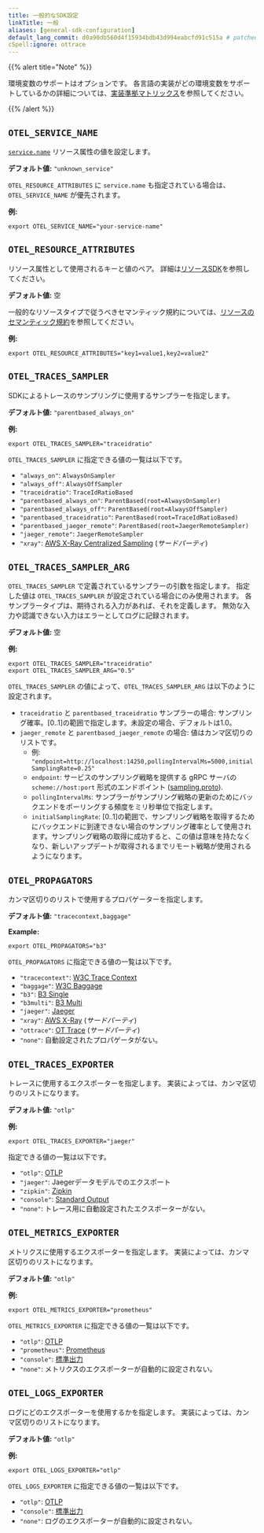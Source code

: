 ```yaml
---
title: 一般的なSDK設定
linkTitle: 一般
aliases: [general-sdk-configuration]
default_lang_commit: d0a90db560d4f15934bdb43d994eabcfd91c515a # patched
cSpell:ignore: ottrace
---
```


{{% alert title="Note" %}}

環境変数のサポートはオプションです。
各言語の実装がどの環境変数をサポートしているかの詳細については、[実装準拠マトリックス](https://github.com/open-telemetry/opentelemetry-specification/blob/main/spec-compliance-matrix.md#environment-variables)を参照してください。

{{% /alert %}}

## `OTEL_SERVICE_NAME`

[`service.name`](/docs/specs/semconv/resource/#service) リソース属性の値を設定します。

**デフォルト値:** `"unknown_service"`

`OTEL_RESOURCE_ATTRIBUTES` に `service.name` も指定されている場合は、`OTEL_SERVICE_NAME` が優先されます。

**例:**

`export OTEL_SERVICE_NAME="your-service-name"`

## `OTEL_RESOURCE_ATTRIBUTES`

リソース属性として使用されるキーと値のペア。
詳細は[リソースSDK](/docs/specs/otel/resource/sdk#specifying-resource-information-via-an-environment-variable)を参照してください。

**デフォルト値:** 空

一般的なリソースタイプで従うべきセマンティック規約については、[リソースのセマンティック規約](/docs/specs/semconv/resource/#semantic-attributes-with-sdk-provided-default-value)を参照してください。

**例:**

`export OTEL_RESOURCE_ATTRIBUTES="key1=value1,key2=value2"`

## `OTEL_TRACES_SAMPLER`

SDKによるトレースのサンプリングに使用するサンプラーを指定します。

**デフォルト値:** `"parentbased_always_on"`

**例:**

`export OTEL_TRACES_SAMPLER="traceidratio"`

`OTEL_TRACES_SAMPLER` に指定できる値の一覧は以下です。

- `"always_on"`: `AlwaysOnSampler`
- `"always_off"`: `AlwaysOffSampler`
- `"traceidratio"`: `TraceIdRatioBased`
- `"parentbased_always_on"`: `ParentBased(root=AlwaysOnSampler)`
- `"parentbased_always_off"`: `ParentBased(root=AlwaysOffSampler)`
- `"parentbased_traceidratio"`: `ParentBased(root=TraceIdRatioBased)`
- `"parentbased_jaeger_remote"`: `ParentBased(root=JaegerRemoteSampler)`
- `"jaeger_remote"`: `JaegerRemoteSampler`
- `"xray"`:
  [AWS X-Ray Centralized Sampling](https://docs.aws.amazon.com/xray/latest/devguide/xray-console-sampling.html)
  (_サードパーティ_)

## `OTEL_TRACES_SAMPLER_ARG`

`OTEL_TRACES_SAMPLER` で定義されているサンプラーの引数を指定します。
指定した値は `OTEL_TRACES_SAMPLER` が設定されている場合にのみ使用されます。
各サンプラータイプは、期待される入力があれば、それを定義します。
無効な入力や認識できない入力はエラーとしてログに記録されます。

**デフォルト値:** 空

**例:**

```shell
export OTEL_TRACES_SAMPLER="traceidratio"
export OTEL_TRACES_SAMPLER_ARG="0.5"
```

`OTEL_TRACES_SAMPLER` の値によって、`OTEL_TRACES_SAMPLER_ARG` は以下のように設定されます。

- `traceidratio` と `parentbased_traceidratio` サンプラーの場合: サンプリング確率。[0..1]の範囲で指定します。未設定の場合、デフォルトは1.0。
- `jaeger_remote` と `parentbased_jaeger_remote` の場合: 値はカンマ区切りのリストです。
  - 例:
    `"endpoint=http://localhost:14250,pollingIntervalMs=5000,initialSamplingRate=0.25"`
  - `endpoint`: サービスのサンプリング戦略を提供する gRPC サーバの `scheme://host:port` 形式のエンドポイント ([sampling.proto](https://github.com/jaegertracing/jaeger-idl/blob/main/proto/api_v2/sampling.proto)).
  - `pollingIntervalMs`: サンプラーがサンプリング戦略の更新のためにバックエンドをポーリングする頻度をミリ秒単位で指定します。
  - `initialSamplingRate`: [0..1]の範囲で、サンプリング戦略を取得するためにバックエンドに到達できない場合のサンプリング確率として使用されます。サンプリング戦略の取得に成功すると、この値は意味を持たなくなり、新しいアップデートが取得されるまでリモート戦略が使用されるようになります。

## `OTEL_PROPAGATORS`

カンマ区切りのリストで使用するプロパゲーターを指定します。

**デフォルト値:** `"tracecontext,baggage"`

**Example:**

`export OTEL_PROPAGATORS="b3"`

`OTEL_PROPAGATORS` に指定できる値の一覧は以下です。

- `"tracecontext"`: [W3C Trace Context](https://www.w3.org/TR/trace-context/)
- `"baggage"`: [W3C Baggage](https://www.w3.org/TR/baggage/)
- `"b3"`: [B3 Single](/docs/specs/otel/context/api-propagators#configuration)
- `"b3multi"`:
  [B3 Multi](/docs/specs/otel/context/api-propagators#configuration)
- `"jaeger"`:
  [Jaeger](https://www.jaegertracing.io/docs/1.21/client-libraries/#propagation-format)
- `"xray"`:
  [AWS X-Ray](https://docs.aws.amazon.com/xray/latest/devguide/xray-concepts.html#xray-concepts-tracingheader)
  (_サードパーティ_)
- `"ottrace"`:
  [OT Trace](https://github.com/opentracing?q=basic&type=&language=) (_サードパーティ_)
- `"none"`: 自動設定されたプロパゲータがない。

## `OTEL_TRACES_EXPORTER`

トレースに使用するエクスポーターを指定します。
実装によっては、カンマ区切りのリストになります。

**デフォルト値:** `"otlp"`

**例:**

`export OTEL_TRACES_EXPORTER="jaeger"`

指定できる値の一覧は以下です。

- `"otlp"`: [OTLP][]
- `"jaeger"`: Jaegerデータモデルでのエクスポート
- `"zipkin"`: [Zipkin](https://zipkin.io/zipkin-api/)
- `"console"`: [Standard Output](/docs/specs/otel/trace/sdk_exporters/stdout/)
- `"none"`: トレース用に自動設定されたエクスポーターがない。

## `OTEL_METRICS_EXPORTER`

メトリクスに使用するエクスポーターを指定します。
実装によっては、カンマ区切りのリストになります。

**デフォルト値:** `"otlp"`

**例:**

`export OTEL_METRICS_EXPORTER="prometheus"`

`OTEL_METRICS_EXPORTER` に指定できる値の一覧は以下です。

- `"otlp"`: [OTLP][]
- `"prometheus"`:
  [Prometheus](https://github.com/prometheus/docs/blob/main/docs/instrumenting/exposition_formats.md)
- `"console"`: [標準出力](/docs/specs/otel/metrics/sdk_exporters/stdout/)
- `"none"`: メトリクスのエクスポーターが自動的に設定されない。

## `OTEL_LOGS_EXPORTER`

ログにどのエクスポーターを使用するかを指定します。
実装によっては、カンマ区切りのリストになります。

**デフォルト値:** `"otlp"`

**例:**

`export OTEL_LOGS_EXPORTER="otlp"`

`OTEL_LOGS_EXPORTER` に指定できる値の一覧は以下です。

- `"otlp"`: [OTLP][]
- `"console"`: [標準出力](/docs/specs/otel/logs/sdk_exporters/stdout/)
- `"none"`: ログのエクスポーターが自動的に設定されない。

[otlp]: /docs/specs/otlp/
